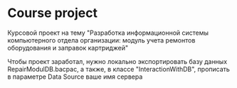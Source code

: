 # Course project
Курсовой проект на тему "Разработка информационной системы компьютерного отдела организации: модуль учета ремонтов оборудования и заправок картриджей"

Чтобы проект заработал, нужно локально экспортировать базу данных RepairModulDB.bacpac, а также, в классе "InteractionWithDB", прописать в параметре Data Source ваше имя сервера
